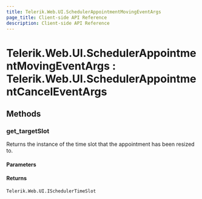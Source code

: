 ```yaml
---
title: Telerik.Web.UI.SchedulerAppointmentMovingEventArgs
page_title: Client-side API Reference
description: Client-side API Reference
---
```


# Telerik.Web.UI.SchedulerAppointmentMovingEventArgs : Telerik.Web.UI.SchedulerAppointmentCancelEventArgs

## Methods

### get_targetSlot

Returns the instance of the time slot that the appointment has been resized to.

#### Parameters

#### Returns

`Telerik.Web.UI.ISchedulerTimeSlot`